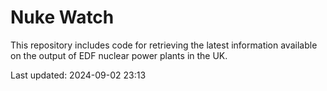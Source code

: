# Nuke Watch

This repository includes code for retrieving the latest information available on the output of EDF nuclear power plants in the UK.

Last updated: 2024-09-02 23:13